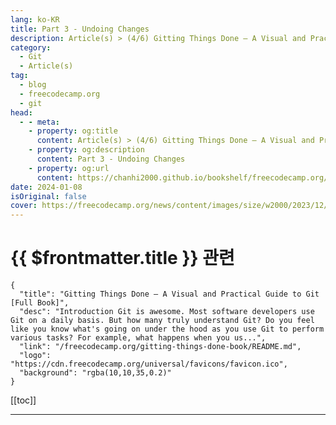```yaml
---
lang: ko-KR
title: Part 3 - Undoing Changes
description: Article(s) > (4/6) Gitting Things Done – A Visual and Practical Guide to Git [Full Book]
category: 
  - Git
  - Article(s)
tag: 
  - blog
  - freecodecamp.org
  - git
head:
  - - meta:
    - property: og:title
      content: Article(s) > (4/6) Gitting Things Done – A Visual and Practical Guide to Git [Full Book] 
    - property: og:description
      content: Part 3 - Undoing Changes
    - property: og:url
      content: https://chanhi2000.github.io/bookshelf/freecodecamp.org/gitting-things-done-book/part-3-undoing-changes.html
date: 2024-01-08
isOriginal: false
cover: https://freecodecamp.org/news/content/images/size/w2000/2023/12/Gitting-Things-Done-Cover-with-Photo.png
---
```


# {{ $frontmatter.title }} 관련

```component VPCard
{
  "title": "Gitting Things Done – A Visual and Practical Guide to Git [Full Book]",
  "desc": "Introduction Git is awesome. Most software developers use Git on a daily basis. But how many truly understand Git? Do you feel like you know what's going on under the hood as you use Git to perform various tasks? For example, what happens when you us...",
  "link": "/freecodecamp.org/gitting-things-done-book/README.md",
  "logo": "https://cdn.freecodecamp.org/universal/favicons/favicon.ico",
  "background": "rgba(10,10,35,0.2)"
}
```

[[toc]]

---

<SiteInfo
  name="Gitting Things Done – A Visual and Practical Guide to Git [Full Book]"
  desc="Introduction Git is awesome. Most software developers use Git on a daily basis. But how many truly understand Git? Do you feel like you know what's going on under the hood as you use Git to perform various tasks? For example, what happens when you us..."
  url="https://freecodecamp.org/news/gitting-things-done-book/"
  logo="https://cdn.freecodecamp.org/universal/favicons/favicon.ico"
  preview="https://freecodecamp.org/news/content/images/size/w2000/2023/12/Gitting-Things-Done-Cover-with-Photo.png"/>

<!-- TODO: 작성 -->

<!--


## ---

## heading-chapter-10-additional-tools-for-undoing-changes">Chapter 10 - Additional Tools for Undoing Changes

In the previous chapter, you met `git reset`. Indeed, `git reset` is a super powerful tool, and I highly recommend to use it until you feel completely comfortable with it.

Yet, `git reset` is not the only tool at our disposal. Some of the times, it is not the most convenient tool to use. In others, it's just not enough. This short chapter touches a few tools that are helpful for undoing changes in Git.

### heading-git-commit-amend">`git commit --amend`

Consider <a href="https://freecodecamp.org/news/p/f7b355ea-3f22-4613-8218-e95c67779d9f/scenario-1">Scenario #1</a> from the previous chapter again. As a reminder, you wrote "I love Git" into a file (`love.txt`), staged and committed this file:

<img src="https://freecodecamp.org/news/content/images/2023/12/image-52.png" alt="Image" width="1328" height="460" loading="lazy">
*The state after creating "Commit 2.3"*

And then I realized I didn't want you to commit it at that state, but rather - write some more love words in this file before committing it.

To match this state, simply checkout the tag you created, which points to "Commit 2.3":

<pre class="language-bash" tabindex="0"><code class="language-bash">git checkout scenario-1
```

In the previous chapter, when we introduced `git reset`, you solved this issue by using `git reset --mixed HEAD~1`, effectively undoing both the committing and the staging actions you took.

Now I would like you to consider another approach. Keep working at the state of the last introduced commit ("Commit 2.3", referenced by the tag "scenario-1"), and make the changes you want:

<pre class="language-bash" tabindex="0"><code class="language-bash"><span class="token builtin class-name">echo And I love this book >> love.txt
```

Add this change to the index:

<pre class="language-bash" tabindex="0"><code class="language-bash">git add love.txt
```

Now, you can use `git commit` with the `--amend` switch, which tells it to override the commit `HEAD` is pointing to. Actually, it will create another, new commit, pointing to `HEAD~1` ("Commit 1" in our example), and make `HEAD` point to this newly created commit. By providing the `-m` argument you can specify a new commit message as well:

<pre class="language-bash" tabindex="0"><code class="language-bash">git commit --amend -m "Commit 2.4"
```

After running this command, `HEAD` points to `main`, which points to "Commit 2.4", which in turn points to "Commit 1". The previous "Commit 2.3" is no longer reachable from the history.

<img src="https://freecodecamp.org/news/content/images/2023/12/commit_amend-1.png" alt="Image" width="1316" height="469" loading="lazy">
*The state after using `git commit --amend` (Commit "2.3" is unreachable and thus not included in the drawing)*

This tool is useful when you want to quickly override the last commit you created. Indeed, you could use `git reset` to accomplish the same thing, but you can view `git commit --amend` as a more convenient shortcut.

### heading-git-revert">`git revert`

Okay, so another day, another problem.

Add the following text to `love.txt`, stage and commit as follows:

<pre class="language-bash" tabindex="0"><code class="language-bash"><span class="token builtin class-name">echo This is more tezt >> love.txt
git add love.txt
git commit -m "Commit 3"
```

<img src="https://freecodecamp.org/news/content/images/2023/12/git_revert_1-1.png" alt="Committing 'More changes'" width="1320" height="468" loading="lazy">
*The state after committing "Commit 3"*

And push it to the remote server:

<pre class="language-bash" tabindex="0"><code class="language-bash">git push origin HEAD
```

Um, oops 😓…

I just noticed something. I had a typo there. I wrote "This is more tezt" instead of "This is more text". Whoops. So what's the big problem now? I `push`ed, which means that someone else might have already `pull`ed those changes.

If I override those changes by using `git reset`, we will have different histories, and all hell might break loose. You can rewrite your own copy of the repo as much as you like until you `push` it.

Once you `push` the change, you need to be certain no one else has fetched those changes if you are going to rewrite history.

Alternatively, you can use another tool called `git revert`. This command takes the commit you're providing it with and computes the diff from its parent commit, just like `git cherry-pick`, but this time, it computes the *reverse* changes. That is, if in the specified commit you added a line, the reverse would delete the line, and vice versa. 

In our case we are reverting "Commit 3", so the reverse would be to delete the line "This is more tezt" from `love.txt`. Since "Commit 3" is referenced by `main` and `HEAD`, we can use any of these named references in this command:

<img src="https://freecodecamp.org/news/content/images/2023/12/git_revert_2.png" alt="Using  to undo the changes" width="1340" height="538" loading="lazy">
*Using `git revert` to undo the changes*

`git revert` created a new commit object, which means it's an addition to the history. By using `git revert`, you didn't rewrite history. You admitted your past mistake, and this commit is an acknowledgment that you made a mistake and now you fixed it.

Some would say it's the more mature way. Some would say it's not as clean a history as you would get if you used `git reset` to rewrite the previous commit. But this is a way to avoid rewriting history.

You can now fix the typo and commit again:

<pre class="language-bash" tabindex="0"><code class="language-bash"><span class="token builtin class-name">echo This is more text >> love.txt
git add love.txt
git commit -m "Commit 3.1"
```

<img src="https://freecodecamp.org/news/content/images/2023/12/git_revert_3.png" alt="Redoing the changes" width="1340" height="519" loading="lazy">
*The resulting state after redoing the changes*

You can use `git revert` to revert a commit other than `HEAD`. Say that you want to reverse the parent of `HEAD`, you can use:

<pre class="language-bash" tabindex="0"><code class="language-bash">git revert HEAD~1
```

Or you could provide the SHA-1 of the commit to revert.

Notice that since Git will apply the reverse patch of the previous patch - this operation might fail, as the patch may no longer apply and you might get a conflict.

### heading-git-rebase-as-a-tool-for-undoing-things">Git Rebase as a Tool for Undoing Things

In <a class="post-section-overview" href="#heading-chapter-8-understanding-git-rebase">chapter 8</a>, you learned about Git rebase. We then considered it mainly as a tool to combine changes introduced in different branches. Yet, as long as you haven't `push`ed your changes, using `rebase` on your own branch can be a very convenient way to rearrange your commit history.

For that, you would usually <a class="post-section-overview" href="#heading-how-to-rebase-on-a-single-branch">rebase on a single branch</a>, and use interactive rebase. Consider again this example covered in <a class="post-section-overview" href="#heading-chapter-8-understanding-git-rebase">chapter 8</a>, where I worked from `feature_branch_2`, and specifically edited the file `code.py`. I started by changing all strings to be wrapped by double quotes rather than single quotes:

<img src="https://freecodecamp.org/news/content/images/2023/12/code_py_4-1.png" alt="Changing  into  in " width="588" height="382" loading="lazy">
*Changing `'` into `"` in `code.py`*

Then, I staged and committed:

<pre class="language-bash" tabindex="0"><code class="language-bash">git add code.py
git commit -m "Commit 17"
```

I then decided to add a new function at the beginning of the file:

<img src="https://freecodecamp.org/news/content/images/2023/12/code_py_5-1.png" alt="Adding the function " width="590" height="423" loading="lazy">
_Adding the function `another_feature`_

Again, I staged and committed:

<pre class="language-bash" tabindex="0"><code class="language-bash">git add code.py
git commit -m "Commit 18"
```

And now I realized I actually forgot to change the single quotes to double quotes wrapping the `__main__` (as you might have noticed), so I did that too:

<img src="https://freecodecamp.org/news/content/images/2023/12/code_py_6-1.png" alt="Changing  into " width="599" height="446" loading="lazy">
*Changing `'__main__'` into `"__main__"`*

Of course, I staged and committed this change:

<pre class="language-bash" tabindex="0"><code class="language-bash">git add code.py
git commit -m "Commit 19"
```

Now, consider the history:

<img src="https://freecodecamp.org/news/content/images/2023/12/history_after_commit_19-1.png" alt="The commit history after introducing 'Commit 19'" width="1600" height="462" loading="lazy">
*The commit history after introducing "Commit 19"*

As explained in <a class="post-section-overview" href="#heading-chapter-8-understanding-git-rebase">chapter 8</a>, I got to a state with two commits that are related to one another, "Commit 17" and "Commit 19" (turning `'`s into `"`s), but they are split by the unrelated "Commit 18" (where I added a new function).

This is a classic case where `git rebase` would come in handy, to undo the local changes before `push`ing a clean history.

Intuitively, I want to edit the history here:

<img src="https://freecodecamp.org/news/content/images/2023/12/plan_edit_commits_17_18-1.png" alt="These are the commits I want to edit" width="1600" height="436" loading="lazy">
*These are the commits I want to edit*

I can `rebase` the history from "Commit 17" to "Commit 19", on top of "Commit 15". To do that:

<pre class="language-bash" tabindex="0"><code class="language-bash">git rebase --interactive --onto <SHA_OF_COMMIT_1<span class="token file-descriptor important">5> <SHA_OF_COMMIT_1<span class="token file-descriptor important">5>
```

<img src="https://freecodecamp.org/news/content/images/2023/12/rebase_onto_4-1.png" alt="Using  on a single branch" width="1023" height="391" loading="lazy">
*Using `rebase --onto` on a single branch*

This results in the following screen:

<img src="https://freecodecamp.org/news/content/images/2023/12/interactive_rebase_4-1.png" alt="Interactive rebase" width="904" height="638" loading="lazy">
*Interactive rebase*

So what would I do? I want to put "Commit 19" before "Commit 18", so it comes right after "Commit 17". I can go further and `squash` them together, like so:

<img src="https://freecodecamp.org/news/content/images/2023/12/interactive_rebase_5-1.png" alt="Interactive rebase - changing the order of commit and squashing" width="1010" height="396" loading="lazy">
*Interactive rebase - changing the order of commit and squashing*

Now when I get prompted for a commit message, I can provide the message "Commit 17+19":

<img src="https://freecodecamp.org/news/content/images/2023/12/interactive_rebase_6-1.png" alt="Providing a commit message" width="799" height="393" loading="lazy">
*Providing a commit message*

And now, see our beautiful history:

<img src="https://freecodecamp.org/news/content/images/2023/12/rebase_onto_5-1.png" alt="The resulting history" width="1030" height="493" loading="lazy">
*The resulting history*

The syntax used above, `git rebase --interactive --onto <COMMIT X> <COMMIT X>` would be the most commonly used syntax by those who use `rebase` regularly. The state of mind these developers usually have is to create atomic commits while working, all the time, without being scared to change them later. Then, before `push`ing their changes, they would `rebase` the entire set of changes since the last `push`, and rearrange it so the history becomes coherent.

### heading-git-reflog">`git reflog`

Time to consider a more startling case.

Go back to "Commit 2.4":

<pre class="language-bash" tabindex="0"><code class="language-bash">git reset --hard <SHA_OF_COMMIT_2_<span class="token file-descriptor important">4>
```

Get some work done, write some code, and add it to `love.txt`. Stage this change, and commit it:

<pre class="language-bash" tabindex="0"><code class="language-bash"><span class="token builtin class-name">echo lots of work >> love.txt
git add love.txt
git commit -m "Commit 3.2"
```

(I'm using "Commit 3.2" to indicate that this is not the same commit as "Commit 3" we used when explaining `git revert`.)

<img src="https://freecodecamp.org/news/content/images/2023/12/reflog_commit_3-1.png" alt="Another commit" width="1320" height="468" loading="lazy">
*Another commit - "Commit 3.2"*

I did the same on my machine, and I used the `Up` arrow key on my keyboard to scroll back to previous commands, and then I hit `Enter`, and… Wow.

Whoops.

<img src="https://freecodecamp.org/news/content/images/2023/12/reflog_commit_3_reset.png" alt="Did I just ?" width="929" height="120" loading="lazy">
*Did I just `git reset -- hard`?*

Did I just use `git reset --hard`? 😨

What actually happened? As you learned in the <a class="post-section-overview" href="#heading-chapter-9-git-reset">previous chapter</a>, Git moved the pointer to `HEAD~1`, so the last commit, with all of my precious work, is not reachable from the current history. Git also removed all the changes from the staging area, and then matched the working dir to the state of the staging area.

That is, everything matches this state where my work is… gone.

Freak out time. Freaking out.

But, really, is there a reason to freak out? Not really… We're relaxed people. What do we do? Well, intuitively, is the commit really, really gone?

No. Why not? It still exists inside the internal database of Git.

If I only knew where that is, I would know the `SHA-1` value that identifies this commit, and we could restore it. I could even undo the undoing, and `reset` back to this commit.

Actually, the only thing I really need here is the `SHA-1` of the "deleted" commit.

Now the question is, how do I find it? Would `git log` be useful?

Well, not really. `git log` would go to `HEAD`, which points to `main`, which points to the parent commit of the commit we are looking for. Then, `git log` would trace back through the parent chain, which does not include the commit with my precious work.

<img src="https://freecodecamp.org/news/content/images/2023/12/reflog_git_log.png" alt=" doesn't help in this case" width="1155" height="465" loading="lazy">
*`git log` doesn't help in this case*

Thankfully, the very smart people who created Git also created a backup plan for us, and that is called the `reflog`.

While you work with Git, whenever you change `HEAD`, which you can do by using `git reset`, but also other commands like `git switch` or `git checkout`, Git adds an entry to the `reflog`.

<img src="https://freecodecamp.org/news/content/images/2023/12/git_reflog.png" alt=" shows us where  was" width="1155" height="94" loading="lazy">
*`git reflog` shows us where `HEAD` was*

We found our commit! It's the one starting with `0fb929e`.

We can also relate to it by its "nickname" - `HEAD@{1}`. Similar to the way Git uses `HEAD~1` to get to the first parent of `HEAD`, and `HEAD~2` to refer to the second parent of `HEAD` and so on, Git uses `HEAD@{1}` to refer to the first *reflog* parent of `HEAD`, that is, where `HEAD` pointed to in the previous step.

We can also ask `git rev-parse` to show us its value:

<img src="https://freecodecamp.org/news/content/images/2023/12/reflog_revparse.png" alt="Using " width="1155" height="335" loading="lazy">
*Using `git rev-parse HEAD@{1}`*

Note: In case you are using Windows, you may need to wrap it with quotation marks - like so:

<pre class="language-bash" tabindex="0"><code class="language-bash">git rev-parse "HEAD@{1}"
```

Another way to view the `reflog` is by using `git log -g`, which asks `git log` to actually consider the `reflog`:

<img src="https://freecodecamp.org/news/content/images/2023/12/git_log_g.png" alt="The output of " width="1155" height="551" loading="lazy">
*The output of `git log -g`*

You can see in the output of `git log -g` that the `reflog`'s entry `HEAD@{0}`, just like `HEAD`, points to `main`, which points to "Commit 2". But the parent of that entry in the `reflog` points to "Commit 3".

So to get back to "Commit 3", you can just use `git reset --hard HEAD@{1}` (or the `SHA-1` value of "Commit 3"):

<img src="https://freecodecamp.org/news/content/images/2023/12/git_reflog_reset.png" alt="Image" width="1155" height="378" loading="lazy">
*`git reset --hard HEAD@{1}`*

And now, if you `git log`:

<img src="https://freecodecamp.org/news/content/images/2023/12/git_log_2.png" alt="Our history is back!!!" width="1155" height="629" loading="lazy">
*Our history is back!!!*

We saved the day!

What would happen if I used this command again? And ran `git reset --hard HEAD@{1}`?

Git would set `HEAD` to where `HEAD` was pointing before the last `reset`, meaning to "Commit 2". We can keep going all day:

<img src="https://freecodecamp.org/news/content/images/2023/12/git_reset_again.png" alt=" again" width="1155" height="389" loading="lazy">
*`git reset --hard` again*

### heading-recap-additional-tools-for-undoing-changes">Recap - Additional Tools for Undoing Changes

In the previous chapter, you learned how to use `git reset` to undo changes.

In this chapter, you extended your toolbox for undoing changes in Git with a few new commands:

- `git commit --amend` - which "overrides" the last commit with the stage of the index. Mostly useful when you just committed something and want to modify that last commit.
- `git revert` - which creates a new commit, that reverts a past commit by adding a new commit to the history with the reversed changes. Useful especially when the "faulty" commit has already been pushed to the remote.
- `git rebase` - which you already know from <a class="post-section-overview" href="#heading-chapter-8-understanding-git-rebase">chapter 8</a>, and is useful for rewriting the history of multiple commits, especially before pushing them.
- `git reflog` (and `git log -g`) - which tracks all changes to `HEAD`, so you might find the SHA-1 value of a commit you need to get back to.

The most important tool, even more important than the tools I just listed, is to whiteboard the current situation vs the desired one. Trust me on this, it will make every situation seem less daunting and the solution more clear.

There are additional tools that allow you to reverse changes in Git (I will provide links in the <a class="post-section-overview" href="#heading-additional-references-by-part">appendix</a>), but the collection of tools covered here should prepare you to tackle any challenge with confidence.

---

## ---

## heading-chapter-11-exercises">Chapter 11 - Exercises

This chapter includes a few exercises to deepen your understanding of the tools you learned in Part 3. The full version of this book also includes detailed solutions for each.

The exercises are found on this repository:

<a href="https://github.com/Omerr/undo-exercises.git">https://github.com/Omerr/undo-exercises.git</a>

Each exercise exists on a branch with the name `exercise_XX`, so Exercise 1 is found on branch `exercise_01`, Exercise 2 is found on branch `exercise_02` and so on.

Note: As explained in previous chapters, if you work with commits that can be found on a remote server (which you are in this case, as you are using my repository "undo-exercises"), you should probably use `git revert` instead of `git reset`. Similar to `git rebase`, the command `git reset` also rewrites history - and thus you should refrain from using it on commits that others may have relied on. 

For the purposes of these exercises, you can assume no one else has cloned or pulled code from the remote repository. Just remember - in real life, you should probably use `git revert` instead of commands that rewrite history in such cases.

### heading-exercise-1">Exercise 1

On branch `exercise_01`, consider the file `hello.txt`:

<img src="https://freecodecamp.org/news/content/images/2023/12/ex_01_1.png" alt="The file " width="1068" height="110" loading="lazy">
*The file `hello.txt`*

This file includes a typo (in the last character). Find the commit that introduced this typo.

<h4 id="heading-exercise-1a">Exercise (1a)

Remove this commit from the reachable history using `git reset` (with the right arguments), fix the typo, and commit again. Consider your history.

Revert to the previous state.

<h4 id="heading-exercise-1b">Exercise (1b)

Remove the faulty commit using `git commit --amend`, and get to the same state of the history as in the end of exercise (1a).

Revert to the previous state.

<h4 id="heading-exercise-1c">Exercise (1c)

`revert` the faulty commit using `git revert` and fix the typo. Consider your history.

Revert to the previous state.

<h4 id="heading-exercise-1d">Exercise (1d)

Using `git rebase`, get to the same state as in the end of exercise (1a).

### heading-exercise-2">Exercise 2

Switch to `exercise_02`, and consider the contents of `exercise_02.txt`:

<img src="https://freecodecamp.org/news/content/images/2023/12/ex_02_1.png" alt="The contents of " width="462" height="359" loading="lazy">
_The contents of `exercise_02.txt`_

A simple file, with one character at each line.

Consider the history (using `git lol`):

<img src="https://freecodecamp.org/news/content/images/2023/12/ex_02_2.png" alt="Image" width="1339" height="450" loading="lazy">
*`git lol`*

Oh my. Each character was introduced in a separate commit. That doesn't make any sense!

Use the tools you've acquired to create a history where the creation of `exercise_02.txt` is all done in a single commit.

### heading-exercise-3">Exercise 3

Consider the history on branch `exercise_03`:

<img src="https://freecodecamp.org/news/content/images/2023/12/ex_03_1.png" alt="The history on " width="1083" height="296" loading="lazy">
_The history on `exercise_03`_

This seems like a mess. You will notice that:

- The order is skewed. We need "Commit 1" to be the earliest commit on this branch, and have "Initial Commit" as its parent, followed by "Commit 2" and so on.
- We shouldn't have "Commit 2a" and "Commit 2b", or "Commit 4a" and "Commit 4b" - these two pairs need to be combined into a single commit each - "Commit 2" and "Commit 4".
- There is a typo on the commit message of "Commit 1", it should not have 3 `m`s.

Fix these issues, but rely on the changes of each original commit. The resulting history should look like so:

<img src="https://freecodecamp.org/news/content/images/2023/12/ex_03_2.png" alt="The desired history" width="1076" height="244" loading="lazy">
*The desired history*

### heading-exercise-4">Exercise 4

This exercise actually consists of three branches: `exercise_04`, `exercise_04_a`, and `exercise_04_b`.

To see the history of these branches without others, use the following syntax:

<pre class="language-bash" tabindex="0"><code class="language-bash">git lol --branches="exercise_04*"
```

The result is:

<img src="https://freecodecamp.org/news/content/images/2023/12/ex_04_1.png" alt="The output of " width="1104" height="337" loading="lazy">
_The output of `git lol --branches="exercise_04*"`_

Your goal is to make `exercise_04_b` independent of `exercise_04_a`. That is, get to this history:

<img src="https://freecodecamp.org/news/content/images/2023/12/ex_04_2.png" alt="The desired history" width="1098" height="304" loading="lazy">
*The desired history*

**Good luck!**

<h1 id="heading-part-4-amazing-and-useful-git-tools">Part 4 - Amazing and Useful Git Tools</h1>
Git has lots of commands, and these commands have so many options and arguments. I could try to cover them all (though they do change over time), but I don't see a point in that. You should probably know a subset of these commands really well, those that you use regularly. Then, you can always search for a specific command to perform a task at hand.

This part relies on the basics you acquired in the previous parts, and covers specific commands and options that you may find useful. Given your understanding of how Git works, having these small tools can make you a real pro in Gitting things done.
-->

